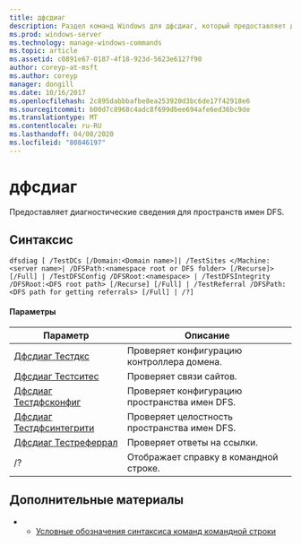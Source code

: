 ```yaml
---
title: дфсдиаг
description: Раздел команд Windows для дфсдиаг, который предоставляет диагностические сведения для пространств имен DFS.
ms.prod: windows-server
ms.technology: manage-windows-commands
ms.topic: article
ms.assetid: c0891e67-0187-4f18-923d-5623e6127f90
author: coreyp-at-msft
ms.author: coreyp
manager: dongill
ms.date: 10/16/2017
ms.openlocfilehash: 2c895dabbbafbe8ea253920d3bc6de17f42918e6
ms.sourcegitcommit: b00d7c8968c4adc8f699dbee694afe6ed36bc9de
ms.translationtype: MT
ms.contentlocale: ru-RU
ms.lasthandoff: 04/08/2020
ms.locfileid: "80846197"
---
```

# <a name="dfsdiag"></a>дфсдиаг

Предоставляет диагностические сведения для пространств имен DFS.

## <a name="syntax"></a>Синтаксис

```
dfsdiag [ /TestDCs [/Domain:<Domain name>]| /TestSites </Machine:<server name>| /DFSPath:<namespace root or DFS folder> [/Recurse]> [/Full] | /TestDFSConfig /DFSRoot:<namespace> | /TestDFSIntegrity /DFSRoot:<DFS root path> [/Recurse] [/Full] | /TestReferral /DFSPath:<DFS path for getting referrals> [/Full] | /?] 

```

#### <a name="parameters"></a>Параметры

|Параметр|Описание|
|---------|-----------|
|[Дфсдиаг Тестдкс](dfsdiag-testdcs.md)|Проверяет конфигурацию контроллера домена.|
|[Дфсдиаг Тестситес](dfsdiag-testsites.md)|Проверяет связи сайтов.|
|[Дфсдиаг Тестдфсконфиг](dfsdiag-testdfsconfig.md)|Проверяет конфигурацию пространства имен DFS.|
|[Дфсдиаг Тестдфсинтегрити](dfsdiag-testdfsintegrity.md)|Проверяет целостность пространства имен DFS.|
|[Дфсдиаг Тестреферрал](dfsdiag-testreferral.md)|Проверяет ответы на ссылки.|
|/?|Отображает справку в командной строке.|

## <a name="additional-references"></a>Дополнительные материалы

-   - [Условные обозначения синтаксиса команд командной строки](command-line-syntax-key.md)